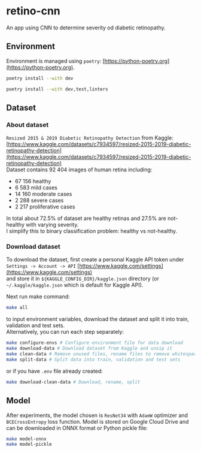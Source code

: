 # retino-cnn
An app using CNN to determine severity od diabetic retinopathy.

## Environment
Environment is managed using `poetry`: [https://python-poetry.org](https://python-poetry.org).
```bash
poetry install --with dev
```
```bash
poetry install --with dev,test,linters
```

## Dataset

### About dataset
`Resized 2015 & 2019 Diabetic Retinopathy Detection` from Kaggle: [https://www.kaggle.com/datasets/c7934597/resized-2015-2019-diabetic-retinopathy-detection](https://www.kaggle.com/datasets/c7934597/resized-2015-2019-diabetic-retinopathy-detection)  
Dataset contains 92 404 images of human retina including:
- 67 156 healthy
- 6 583 mild cases
- 14 160 moderate cases
- 2 288 severe cases
- 2 217 proliferative cases  

In total about 72.5% of dataset are healthy retinas and 27.5% are not-healthy with varying severity.   
I simplify this to binary classification problem: healthy vs not-healthy.

### Download dataset
To download the dataset, first create a personal Kaggle API token under  
`Settings -> Account -> API`  [https://www.kaggle.com/settings](https://www.kaggle.com/settings)  
and store it in `${KAGGLE_CONFIG_DIR}/kaggle.json` directory (or `~/.kaggle/kaggle.json` which is default for Kaggle API).

Next run make command:
```bash
make all
```
to input environment variables, download the dataset and split it into train, validation and test sets.   
Alternatively, you can run each step separately:
```bash
make configure-envs # Configure environment file for data download
make download-data # Download dataset from Kaggle and unzip it
make clean-data # Remove unused files, rename files to remove whitespaces and parentheses
make split-data # Split data into train, validation and test sets
```
or if you have `.env` file already created:
```bash
make download-clean-data # Download, rename, split
```


## Model
After experiments, the model chosen is `ResNet34` with `AdamW` optimizer and `BCECrossEntropy` loss function.
Model is stored on Google Cloud Drive and can be downloaded in ONNX format or Python pickle file:
```bash
make model-onnx
make model-pickle
```